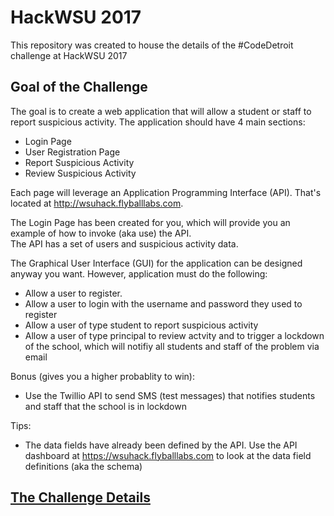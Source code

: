# HackWSU 2017

This repository was created to house the details of the #CodeDetroit challenge at HackWSU 2017

## Goal of the Challenge

The goal is to create a web application that will allow a student or staff to report suspicious activity. The application should have 4 main sections:

- Login Page
- User Registration Page
- Report Suspicious Activity
- Review Suspicious Activity

Each page will leverage an Application Programming Interface (API). That's located at http://wsuhack.flyballlabs.com.

The Login Page has been created for you, which will provide you an example of how to invoke (aka use) the API.  
The API has a set of users and suspicious activity data.

The Graphical User Interface (GUI) for the application can be designed anyway you want.  However, application must do the following: 

- Allow a user to register.  
- Allow a user to login with the username and password they used to register
- Allow a user of type student to report suspicious activity
- Allow a user of type principal to review actvity and to trigger a lockdown of the school, which will notifiy all students and staff of the problem via email

Bonus (gives you a higher probablity to win):

- Use the Twillio API to send SMS (test messages) that notifies students and staff that the school is in lockdown

Tips:

- The data fields have already been defined by the API.  Use the API dashboard at https://wsuhack.flyballlabs.com to look at the data field definitions (aka the schema)


## [The Challenge Details](./challenge)
